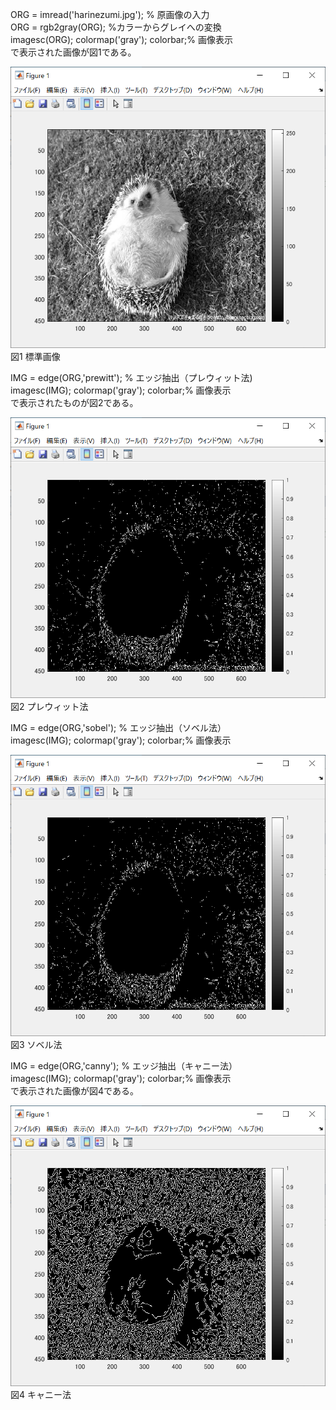 ORG = imread('harinezumi.jpg'); % 原画像の入力  
ORG = rgb2gray(ORG); %カラーからグレイへの変換  
imagesc(ORG); colormap('gray'); colorbar;% 画像表示  
で表示された画像が図1である。

![図1](課題10_1.PNG)  
図1 標準画像

IMG = edge(ORG,'prewitt'); % エッジ抽出（プレウィット法)  
imagesc(IMG); colormap('gray'); colorbar;% 画像表示  
で表示されたものが図2である。

![図2](課題10_2.PNG)  
図2 プレウィット法

IMG = edge(ORG,'sobel'); % エッジ抽出（ソベル法）  
imagesc(IMG); colormap('gray'); colorbar;% 画像表示  

![図3](課題10_3.PNG)  
図3 ソベル法

IMG = edge(ORG,'canny'); % エッジ抽出（キャニー法）  
imagesc(IMG); colormap('gray'); colorbar;% 画像表示  
で表示された画像が図4である。

![図4](課題10_4.PNG)  
図4 キャニー法
